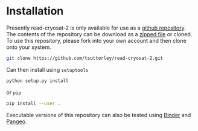 Installation
============

Presently read-cryosat-2 is only available for use as a [github repository](https://github.com/tsutterley/read-cryosat-2).
The contents of the repository can be download as a [zipped file](https://github.com/tsutterley/read-cryosat-2/archive/master.zip)  or cloned.
To use this repository, please fork into your own account and then clone onto your system.  
```bash
git clone https://github.com/tsutterley/read-cryosat-2.git
```
Can then install using `setuptools`
```bash
python setup.py install
```
or `pip`
```bash
pip install --user .
```
Executable versions of this repository can also be tested using [Binder](https://mybinder.org/v2/gh/tsutterley/read-cryosat-2/master) and [Pangeo](https://binder.pangeo.io/v2/gh/tsutterley/read-cryosat-2/master).
